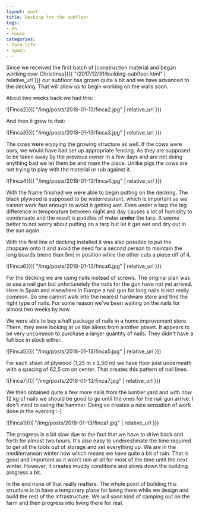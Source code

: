 ```yaml
---
layout: post
title: Decking for the subfloor
tags:
- en
- house
categories:
- farm-life
- spain
---
```

Since we received the first batch of [construction material and began working over Christmas]({{ "/2017/12/31/building-subfloor.html" | relative_url }}) our subfloor has grown quite a bit and we have advanced to the decking. That will allow us to begin working on the walls soon.

About two weeks back we had this:

![Finca2]({{ "/img/posts/2018-01-13/finca2.jpg" | relative_url }})

And then it grew to that:

![Finca3]({{ "/img/posts/2018-01-13/finca3.jpg" | relative_url }})

The cows were enjoying the growing structure as well. If the cows were ours, we would have had set up appropriate fencing. As they are supposed to be taken away by the previous owner in a few days and are not doing anything bad we let them be and roam the place. Unlike pigs the cows are not trying to play with the material or rub against it.

![Finca4]({{ "/img/posts/2018-01-13/finca4.jpg" | relative_url }})

With the frame finished we were able to begin putting on the decking. The black plywood is supposed to be waterresistant, which is important as we cannot work fast enough to avoid it getting wet. Even under a tarp the big difference in temperature between night and day causes a lot of humidity to condensate and the result is puddles of water **under** the tarp. It seems better to not worry about putting on a tarp but let it get wet and dry out in the sun again.

With the first line of decking installed it was also possible to put the chopsaw onto it and avoid the need for a second person to maintain the long boards (more than 5m) in position while the other cuts a piece off of it.

![Finca6]({{ "/img/posts/2018-01-13/finca6.jpg" | relative_url }})

For the decking we are using nails instead of screws. The original plan was to use a nail gun but unfortunetely the nails for the gun have not yet arrived. Here in Spain and elsewhere in Europe a nail gun for long nails is not really common. So one cannot walk into the nearest hardware store and find the right type of nails. For some reason we've been waiting on the nails for almost two weeks by now.

We were able to buy a half package of nails in a home improvement store. There, they were looking at us like aliens from another planet. It appears to be very uncommon to purchase a larger quantity of nails. They didn't have a full box in stock either.

![Finca5]({{ "/img/posts/2018-01-13/finca5.jpg" | relative_url }})

For each sheet of plywood (1,25 m x 2,50 m) we have floor joist underneath with a spacing of 62,5 cm on center. That creates this pattern of nail lines.

![Finca7]({{ "/img/posts/2018-01-13/finca7.jpg" | relative_url }})

We then obtained quite a few more nails from the lumber yard and with now 12 kg of nails we should be good to go until the ones for the nail gun arrive. I don't mind to swing the hammer. Doing so creates a nice sensation of work done in the evening :-)

![Finca1]({{ "/img/posts/2018-01-13/finca1.jpg" | relative_url }})

The progress is a bit slow due to the fact that we have to drive back and forth for almost two hours. It's also easy to underestimate the time required to get all the tools out of storage and set everything up. We are in the mediterranean winter now which means we have quite a bit of rain. That is good and important as it won't rain at all for most of the time until the next winter. However, it creates muddy conditions and slows down the building progress a bit.

In the end none of that really matters. The whole point of building this structure is to have a temporary place for being there while we design and build the rest of the infrastructure. We will soon kind of camping out on the farm and then progress into living there for real.
